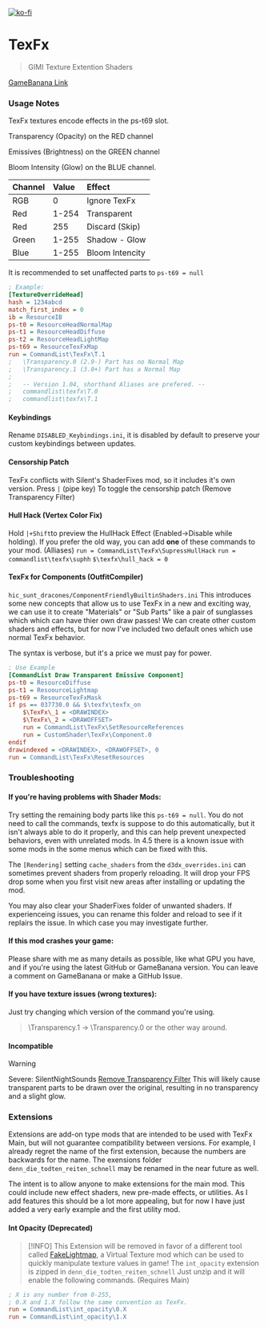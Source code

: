 [![ko-fi](https://ko-fi.com/img/githubbutton_sm.svg)](https://ko-fi.com/sinsofseven)

# TexFx
> GIMI Texture Extention Shaders

[GameBanana Link](https://gamebanana.com/mods/485763)

### Usage Notes
TexFx textures encode effects in the ps-t69 slot.

Transparency (Opacity) on the RED channel

Emissives (Brightness) on the GREEN channel

Bloom Intensity (Glow) on the BLUE channel.

Channel | Value |Effect
:-      |:-     |:-
RGB     | 0     | Ignore TexFx
Red     | 1-254 | Transparent
Red     | 255   | Discard (Skip)
Green   | 1-255 | Shadow - Glow
Blue    | 1-255 | Bloom Intencity

It is recommended to set unaffected parts to `ps-t69 = null`

```ini
; Example:
[TextureOverrideHead]
hash = 1234abcd
match_first_index = 0
ib = ResourceIB
ps-t0 = ResourceHeadNormalMap
ps-t1 = ResourceHeadDiffuse
ps-t2 = ResourceHeadLightMap
ps-t69 = ResourceTexFxMap
run = CommandList\TexFx\T.1
;   \Transparency.0 (2.9-) Part has no Normal Map
;   \Transparency.1 (3.0+) Part has a Normal Map
;
;   -- Version 1.04, shorthand Aliases are prefered. --
;   commandlist\texfx\T.0
;   commandlist\texfx\T.1
```

#### Keybindings
Rename `DISABLED_Keybindings.ini`, it is disabled by default to preserve your custom keybindings between updates.

#### Censorship Patch
TexFx conflicts with Silent's ShaderFixes mod, so it includes it's own version.
Press `|` (pipe key) To toggle the censorship patch (Remove Transparency Filter)

#### Hull Hack (Vertex Color Fix)
Hold `|+Shift`to preview the HullHack Effect (Enabled->Disable while holding).
If you prefer the old way, you can add **one** of these commands to your mod. (Alliases)
`run = CommandList\TexFx\SupressHullHack`
`run = commandlist\texfx\suphh`
`$\texfx\hull_hack = 0`

#### TexFx for Components (OutfitCompiler)
`hic_sunt_dracones/ComponentFriendlyBuiltinShaders.ini`
This introduces some new concepts that allow us to use TexFx in a new and exciting way, we can use it to create "Materials" or "Sub Parts" like a pair of sunglasses which which can have thier own draw passes! We can create other custom shaders and effects, but for now I've included two default ones which use normal TexFx behavior.

The syntax is verbose, but it's a price we must pay for power.
```ini
; Use Example
[CommandList Draw Transparent Emissive Component]
ps-t0 = ResourceDiffuse
ps-t1 = ResoourceLightmap
ps-t69 = ResourceTexFxMask
if ps == 037730.0 && $\texfx\texfx_on
    $\TexFx\_1 = <DRAWINDEX>
    $\TexFx\_2 = <DRAWOFFSET>
    run = CommandList\TexFx\SetResourceReferences
    run = CustomShader\TexFx\Component.0
endif
drawindexed = <DRAWINDEX>, <DRAWOFFSET>, 0
run = CommandList\TexFx\ResetResources
```

### Troubleshooting

#### If you're having problems with Shader Mods:
Try setting the remaining body parts like this `ps-t69 = null`. You do not need to call the commands, texfx is suppose to do this automatically, but it isn't always able to do it properly, and this can help prevent unexpected behaviors, even with unrelated mods. In 4.5 there is a known issue with some mods in the some menus which can be fixed with this.

The `[Rendering]` setting `cache_shaders` from the `d3dx_overrides.ini` can sometimes prevent shaders from properly reloading. It will drop your FPS drop some when you first visit new areas after installing or updating the mod.

You may also clear your ShaderFixes folder of unwanted shaders. If experienceing issues, you can rename this folder and reload to see if it replairs the issue. In which case you may investigate further.

#### If this mod crashes your game:
Please share with me as many details as possible, like what GPU you have, and if you're using the latest GitHub or GameBanana version.
You can leave a comment on GameBanana or make a GitHub Issue.

#### If you have texture issues (wrong textures):
Just try changing which version of the command you're using.
> \Transparency.1 -> \Transparency.0 or the other way around.

#### Incompatible
> [!WARNING]
> Severe: SilentNightSounds [Remove Transparency Filter](https://gamebanana.com/mods/406659)
> This will likely cause transparent parts to be drawn over the original, resulting in no transparency and a slight glow.

### Extensions
Extensions are add-on type mods that are intended to be used with TexFx Main, but will not guarantee compatibility between versions. For example, I already regret the name of the first extension, because the numbers are backwards for the name. The exensions folder `denn_die_todten_reiten_schnell` may be renamed in the near future as well.

The intent is to allow anyone to make extensions for the main mod. This could include new effect shaders, new pre-made effects, or utilities. As I add features this should be a lot more appealing, but for now I have just added a very early example and the first utility mod.

#### Int Opacity (Deprecated)
> [!INFO]
> This Extension will be removed in favor of a different tool called [FakeLightmap](https://github.com/SinsOfSeven/SliderImpact/tree/main/FakeLightmap), a Virtual Texture mod which can be used to quickly manipulate texture values in game!
The `int_opacity` extension is zipped in `denn_die_todten_reiten_schnell`
Just unzip and it will enable the following commands. (Requires Main)
```ini
; X is any number from 0-255, 
; 0.X and 1.X follow the same convention as TexFx.
run = CommandList\int_opacity\0.X
run = CommandList\int_opacity\1.X
```